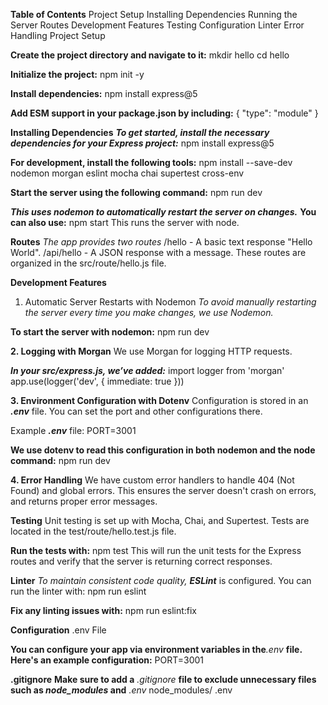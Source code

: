 **Table of Contents**
Project Setup
Installing Dependencies
Running the Server
Routes
Development Features
Testing
Configuration
Linter
Error Handling
Project Setup

**Create the project directory and navigate to it:**
mkdir hello
cd hello

**Initialize the project:**
npm init -y

**Install dependencies:**
npm install express@5

**Add ESM support in your package.json by including:**
{
  "type": "module"
}

**Installing Dependencies**
**_To get started, install the necessary dependencies for your Express project:_**
npm install express@5

**For development, install the following tools:**
npm install --save-dev nodemon morgan eslint mocha chai supertest cross-env

**Start the server using the following command:**
npm run dev

**_This uses nodemon to automatically restart the server on changes._** **You can also use:**
npm start
This runs the server with node.

**Routes**
_The app provides two routes_
/hello - A basic text response "Hello World".
/api/hello - A JSON response with a message.
These routes are organized in the src/route/hello.js file.

**Development Features**
1. Automatic Server Restarts with Nodemon
_To avoid manually restarting the server every time you make changes, we use Nodemon._

**To start the server with nodemon:**
npm run dev

**2. Logging with Morgan**
We use Morgan for logging HTTP requests.

**_In your src/express.js, we’ve added:_**
import logger from 'morgan'
app.use(logger('dev', { immediate: true }))

**3. Environment Configuration with Dotenv**
Configuration is stored in an **_.env_** file. You can set the port and other configurations there.

Example **_.env_** file:
PORT=3001

**We use dotenv to read this configuration in both nodemon and the node command:**
npm run dev

**4. Error Handling**
We have custom error handlers to handle 404 (Not Found) and global errors. This ensures the server doesn't crash on errors, and returns proper error messages.

**Testing**
Unit testing is set up with Mocha, Chai, and Supertest. Tests are located in the test/route/hello.test.js file.

**Run the tests with:**
npm test
This will run the unit tests for the Express routes and verify that the server is returning correct responses.

**Linter**
_To maintain consistent code quality,_ **_ESLint_** is configured. You can run the linter with:
npm run eslint

**Fix any linting issues with:**
npm run eslint:fix

**Configuration**
.env File

**You can configure your app via environment variables in the**_.env_ **file. Here's an example configuration:**
PORT=3001

**.gitignore**
**Make sure to add a** _.gitignore_ **file to exclude unnecessary files such as _node_modules_ and** _.env_
node_modules/
.env

